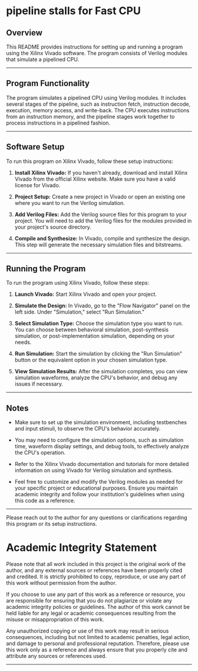 # pipeline stalls for Fast CPU
 

## Overview

This README provides instructions for setting up and running a program using the Xilinx Vivado software. The program consists of Verilog modules that simulate a pipelined CPU.

---

## Program Functionality

The program simulates a pipelined CPU using Verilog modules. It includes several stages of the pipeline, such as instruction fetch, instruction decode, execution, memory access, and write-back. The CPU executes instructions from an instruction memory, and the pipeline stages work together to process instructions in a pipelined fashion.

---

## Software Setup

To run this program on Xilinx Vivado, follow these setup instructions:

1. **Install Xilinx Vivado:** If you haven't already, download and install Xilinx Vivado from the official Xilinx website. Make sure you have a valid license for Vivado.

2. **Project Setup:** Create a new project in Vivado or open an existing one where you want to run the Verilog simulation.

3. **Add Verilog Files:** Add the Verilog source files for this program to your project. You will need to add the Verilog files for the modules provided in your project's source directory.

4. **Compile and Synthesize:** In Vivado, compile and synthesize the design. This step will generate the necessary simulation files and bitstreams.

---

## Running the Program

To run the program using Xilinx Vivado, follow these steps:

1. **Launch Vivado:** Start Xilinx Vivado and open your project.

2. **Simulate the Design:** In Vivado, go to the "Flow Navigator" panel on the left side. Under "Simulation," select "Run Simulation."

3. **Select Simulation Type:** Choose the simulation type you want to run. You can choose between behavioral simulation, post-synthesis simulation, or post-implementation simulation, depending on your needs.

4. **Run Simulation:** Start the simulation by clicking the "Run Simulation" button or the equivalent option in your chosen simulation type.

5. **View Simulation Results:** After the simulation completes, you can view simulation waveforms, analyze the CPU's behavior, and debug any issues if necessary.

---

## Notes

- Make sure to set up the simulation environment, including testbenches and input stimuli, to observe the CPU's behavior accurately.

- You may need to configure the simulation options, such as simulation time, waveform display settings, and debug tools, to effectively analyze the CPU's operation.

- Refer to the Xilinx Vivado documentation and tutorials for more detailed information on using Vivado for Verilog simulation and synthesis.

- Feel free to customize and modify the Verilog modules as needed for your specific project or educational purposes. Ensure you maintain academic integrity and follow your institution's guidelines when using this code as a reference.

---

Please reach out to the author for any questions or clarifications regarding this program or its setup instructions.


# Academic Integrity Statement

Please note that all work included in this project is the original work of the author, and any external sources or references have been properly cited and credited. It is strictly prohibited to copy, reproduce, or use any part of this work without permission from the author.

If you choose to use any part of this work as a reference or resource, you are responsible for ensuring that you do not plagiarize or violate any academic integrity policies or guidelines. The author of this work cannot be held liable for any legal or academic consequences resulting from the misuse or misappropriation of this work.

Any unauthorized copying or use of this work may result in serious consequences, including but not limited to academic penalties, legal action, and damage to personal and professional reputation. Therefore, please use this work only as a reference and always ensure that you properly cite and attribute any sources or references used.

---
